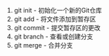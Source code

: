1. git init - 初始化一个新的Git仓库
2. git add - 将文件添加到暂存区
3. git commit - 提交暂存区的更改
4. git branch - 查看或创建分支
5. git merge - 合并分支
